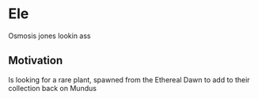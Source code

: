 
# Ele
Osmosis jones lookin ass

## Motivation 
Is looking for a rare plant, spawned from the Ethereal Dawn to add to their collection back on Mundus
